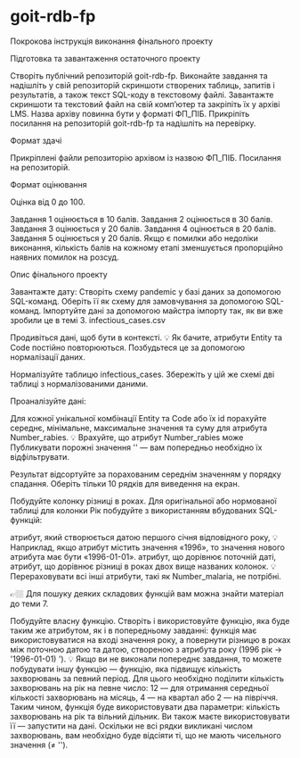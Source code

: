 # goit-rdb-fp
Покрокова інструкція виконання фінального проекту

Підготовка та завантаження остаточного проекту

Створіть публічний репозиторій goit-rdb-fp. Виконайте завдання та надішліть у свій репозиторій скриншоти створених таблиць, запитів і результатів, а також текст SQL-коду в текстовому файлі. Завантажте скриншоти та текстовий файл на свій комп’ютер та закріпіть їх у архіві LMS. Назва архіву повинна бути у форматі ФП_ПІБ. Прикріпіть посилання на репозиторій goit-rdb-fp та надішліть на перевірку.

Формат здачі

Прикріплені файли репозиторію архівом із назвою ФП_ПІБ. Посилання на репозиторій.

Формат оцінювання

Оцінка від 0 до 100.

Завдання 1 оцінюється в 10 балів. Завдання 2 оцінюється в 30 балів. Завдання 3 оцінюється у 20 балів. Завдання 4 оцінюється в 20 балів. Завдання 5 оцінюється у 20 балів. Якщо є помилки або недоліки виконання, кількість балів на кожному етапі зменшується пропорційно наявних помилок на розсуд.

Опис фінального проекту

Завантажте дату:
Створіть схему pandemic у базі даних за допомогою SQL-команд. Оберіть її як схему для замовчування за допомогою SQL-команд. Імпортуйте дані за допомогою майстра імпорту так, як ви вже зробили це в темі 3. infectious_cases.csv

Продивіться дані, щоб бути в контексті. 💡 Як бачите, атрибути Entity та Code постійно повторюються. Позбудьтеся це за допомогою нормалізації даних.

Нормалізуйте таблицю infectious_cases. Збережіть у цій же схемі дві таблиці з нормалізованими даними.

Проаналізуйте дані:

Для кожної унікальної комбінації Entity та Code або їх id порахуйте середнє, мінімальне, максимальне значення та суму для атрибута Number_rabies. 💡 Врахуйте, що атрибут Number_rabies може Публикувати порожні значення '' — вам попередньо необхідно їх відфільтрувати.

Результат відсортуйте за порахованим середнім значенням у порядку спадання. Оберіть тільки 10 рядків для виведення на екран.

Побудуйте колонку різниці в роках.
Для оригінальної або нормованої таблиці для колонки Рік побудуйте з використанням вбудованих SQL-функцій:

атрибут, який створюється датою першого січня відповідного року, 💡 Наприклад, якщо атрибут містить значення «1996», то значення нового атрибута має бути «1996-01-01». атрибут, що дорівнює поточній даті, атрибут, що дорівнює різниці в роках двох вище названих колонок. 💡 Перераховувати всі інші атрибути, такі як Number_malaria, не потрібні.

👉🏼 Для пошуку деяких складових функцій вам можна знайти матеріал до теми 7.

Побудуйте власну функцію.
Створіть і використовуйте функцію, яка буде таким же атрибутом, як і в попередньому завданні: функція має використовуватися на вході значення року, а повернути різницю в роках між поточною датою та датою, створеною з атрибута року (1996 рік → '1996-01-01) '). 💡 Якщо ви не виконали попереднє завдання, то можете побудувати іншу функцію — функцію, яка підвищує кількість захворювань за певний період. Для цього необхідно поділити кількість захворювань на рік на певне число: 12 — для отримання середньої кількості захворювань на місяць, 4 — на квартал або 2 — на півріччя. Таким чином, функція буде використовувати два параметри: кількість захворювань на рік та вільний дільник. Ви також маєте використовувати її — запустити на дані. Оскільки не всі рядки викликані числом захворювань, вам необхідно буде відсіяти ті, що не мають чисельного значення (≠ '').
